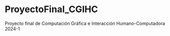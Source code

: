 # ProyectoFinal_CGIHC
Proyecto final de Computación Gráfica e Interacción Humano-Computadora 2024-1 
